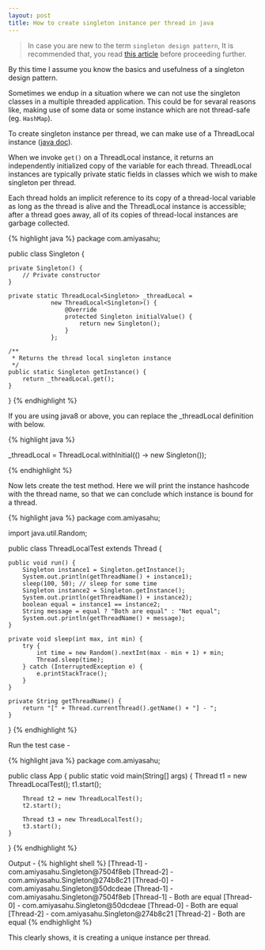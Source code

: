 ```yaml
---
layout: post
title: How to create singleton instance per thread in java
---
```


> In case you are new to the term `singleton design pattern`, It is recommended that, you read [this article](https://www.tutorialspoint.com/java/java_using_singleton.htm) before proceeding further.

By this time I assume you know the basics and usefulness of a singleton design pattern. 

Sometimes we endup in a situation where we can not use the singleton classes in a multiple threaded application. This could be for sevaral reasons like, making use of some data or some instance which are not thread-safe (eg. `HashMap`). 

To create singleton instance per thread, we can make use of a ThreadLocal instance ([java doc](http://docs.oracle.com/javase/7/docs/api/java/lang/ThreadLocal.html)). 

When we invoke `get()` on a ThreadLocal instance, it returns an independently initialized copy of the variable for each thread. ThreadLocal instances are typically private static fields in classes which we wish to make singleton per thread.

Each thread holds an implicit reference to its copy of a thread-local variable as long as the thread is alive and the ThreadLocal instance is accessible; after a thread goes away, all of its copies of thread-local instances are garbage collected.

{% highlight java %}
package com.amiyasahu;

public class Singleton {

    private Singleton() {
        // Private constructor
    }

    private static ThreadLocal<Singleton> _threadLocal = 
                new ThreadLocal<Singleton>() {
                    @Override
                    protected Singleton initialValue() {
                        return new Singleton();
                    }
                };

    /**
     * Returns the thread local singleton instance
     */
    public static Singleton getInstance() {
        return _threadLocal.get();
    }
}
{% endhighlight %}

If you are using java8 or above, you can replace the _threadLocal definition with below.

{% highlight java %}

_threadLocal = ThreadLocal.withInitial(() -> new Singleton());
                        
{% endhighlight %}

Now lets create the test method. Here we will print the instance hashcode with the thread name, so that we can conclude which instance is bound for a thread.

{% highlight java %}
package com.amiyasahu;

import java.util.Random;

public class ThreadLocalTest extends Thread {

    public void run() {
        Singleton instance1 = Singleton.getInstance();
        System.out.println(getThreadName() + instance1);
        sleep(100, 50); // sleep for some time
        Singleton instance2 = Singleton.getInstance();
        System.out.println(getThreadName() + instance2);
        boolean equal = instance1 == instance2;
        String message = equal ? "Both are equal" : "Not equal";
        System.out.println(getThreadName() + message);
    }

    private void sleep(int max, int min) {
        try {
            int time = new Random().nextInt(max - min + 1) + min;
            Thread.sleep(time);
        } catch (InterruptedException e) {
            e.printStackTrace();
        }
    }

    private String getThreadName() {
        return "[" + Thread.currentThread().getName() + "] - ";
    }

}
{% endhighlight %}

Run the test case -

{% highlight java %}
package com.amiyasahu;

public class App {
    public static void main(String[] args) {
        Thread t1 = new ThreadLocalTest();
        t1.start();
        
        Thread t2 = new ThreadLocalTest();
        t2.start();
        
        Thread t3 = new ThreadLocalTest();
        t3.start();
    }
}
{% endhighlight %}

Output - 
{% highlight shell %}
[Thread-1] - com.amiyasahu.Singleton@7504f8eb
[Thread-2] - com.amiyasahu.Singleton@274b8c21
[Thread-0] - com.amiyasahu.Singleton@50dcdeae
[Thread-1] - com.amiyasahu.Singleton@7504f8eb
[Thread-1] - Both are equal
[Thread-0] - com.amiyasahu.Singleton@50dcdeae
[Thread-0] - Both are equal
[Thread-2] - com.amiyasahu.Singleton@274b8c21
[Thread-2] - Both are equal
{% endhighlight %}

This clearly shows, it is creating a unique instance per thread.
